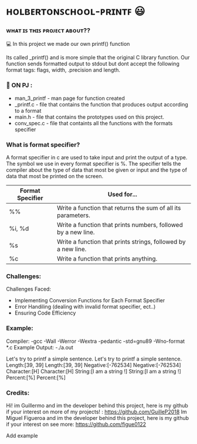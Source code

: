 # ʜᴏʟʙᴇʀᴛᴏɴꜱᴄʜᴏᴏʟ-ᴘʀɪɴᴛꜰ :smiley:

### ᴡʜᴀᴛ ɪꜱ ᴛʜɪꜱ ᴘʀᴏᴊᴇᴄᴛ ᴀʙᴏᴜᴛ??

:computer: In this project we made our own printf() function

Its called _printf() and is more simple that the original C library function. Our function sends formatted output to stdout but dont accept the following format tags: flags, width, .precision and length.

### 📁 ON PJ :

- man_3_printf - man page for function created
- _printf.c - file that contains the function that produces output according to a format
- main.h - file that contains the prototypes used on this project.
- conv_spec.c - file that containts all the functions with the formats specifier
### What is format specifier?

A format specifier in c are used to take input and print the output of a type. The symbol we use in every format specifier is %. The specifier tells the compiler about the type of data that most be given or input and the type of data that most be printed on the screen.

| Format Specifier | Used for...                                                   |
|------------------|---------------------------------------------------------------|
| %%               | Write a function that returns the sum of all its parameters.  |
| %i, %d           | Write a function that prints numbers, followed by a new line. |
| %s               | Write a function that prints strings, followed by a new line. |
| %c               | Write a function that prints anything.                        |

### Challenges:

Challenges Faced:

- Implementing Conversion Functions for Each Format Specifier
- Error Handiling (dealing with invalid format specifier, ect..)
- Ensuring Code Efficiency

### Example:
Compiler:
  -gcc -Wall -Werror -Wextra -pedantic -std=gnu89 -Wno-format *.c
Example Output:
  -./a.out

Let's try to printf a simple sentence.
Let's try to printf a simple sentence.
Length:[39, 39]
Length:[39, 39]
Negative:[-762534]
Negative:[-762534]
Character:[H]
Character:[H]
String:[I am a string !]
String:[I am a string !]
Percent:[%]
Percent:[%]

### Credits:
Hi! im Guillermo and im the developer behind this project, here is my github if your interest on more of my projects! : https://github.com/GuilleP2018
 Im Miguel Figueroa and im the developer behind this project, here is my github if your interest on see more: https://github.com/figue0122

Add example
